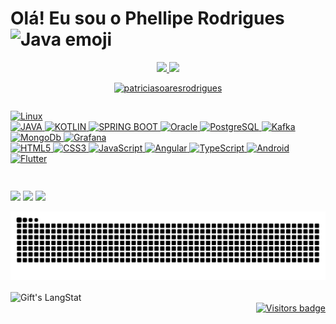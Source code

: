 # Olá! Eu sou o Phellipe Rodrigues <img width="30" src="https://emojis.slackmojis.com/emojis/images/1494533524/2240/programmer.gif?1494533524" alt="Java emoji" />

 <div align="center">
  <a href="https://github.com/phelliperodrigues">
  <img height="180em" src="https://github-readme-stats-sigma-five.vercel.app/api?username=phelliperodrigues&show_icons=true&theme=dracula&include_all_commits=true&count_private=true"/>
  <img height="180em" src="https://github-readme-stats-sigma-five.vercel.app/api/top-langs/?username=phelliperodrigues&layout=compact&langs_count=7&theme=dracula"/>

   
  <p><img src="https://github-readme-streak-stats.herokuapp.com/?user=phelliperodrigues&theme=dracula&hide_border=false" alt="patriciasoaresrodrigues" /></p>
</div>


<div style="display: flex"><br>

![Linux](https://img.shields.io/badge/linux-FCC624.svg?style=for-the-badge&logo=linux&logoColor=white) 
<br/>
![JAVA](https://img.shields.io/badge/java-%23E34F26.svg?style=for-the-badge&logo=java&logoColor=white) 
![KOTLIN](https://img.shields.io/badge/kotlin-0095D5.svg?style=for-the-badge&logo=kotlin&logoColor=white) 
![SPRING BOOT](https://img.shields.io/badge/spring%20boot-6DB33F.svg?style=for-the-badge&logo=springboot&logoColor=white) 
![Oracle](https://img.shields.io/badge/oracle-F80000.svg?style=for-the-badge&logo=oracle&logoColor=white)
![PostgreSQL](https://img.shields.io/badge/postgresql-4169E1.svg?style=for-the-badge&logo=postgresql&logoColor=white)
![Kafka](https://img.shields.io/badge/apache%20kafka-231F20.svg?style=for-the-badge&logo=apachekafka&logoColor=white)
![MongoDb](https://img.shields.io/badge/mongodb-47A248.svg?style=for-the-badge&logo=mongodb&logoColor=white)
![Grafana](https://img.shields.io/badge/grafana-F46800.svg?style=for-the-badge&logo=grafana&logoColor=white)
<br/>
![HTML5](https://img.shields.io/badge/html5-%23E34F26.svg?style=for-the-badge&logo=html5&logoColor=white) 
![CSS3](https://img.shields.io/badge/css3-%231572B6.svg?style=for-the-badge&logo=css3&logoColor=white) 
![JavaScript](https://img.shields.io/badge/javascript-%23323330.svg?style=for-the-badge&logo=javascript&logoColor=%23F7DF1E) 
![Angular](https://img.shields.io/badge/angular-DD0031.svg?style=for-the-badge&logo=angular&logoColor=white) 
![TypeScript](https://img.shields.io/badge/typescript-3178C6.svg?style=for-the-badge&logo=typescript&logoColor=white)
![Android](https://img.shields.io/badge/android-3DDC84.svg?style=for-the-badge&logo=android&logoColor=white)
![Flutter](https://img.shields.io/badge/flutter-02569B.svg?style=for-the-badge&logo=flutter&logoColor=white) 
</div>
</div>
  
  ##

<div> 
  <a href="https://phelliperodrigues.dev" target="_blank"><img src="https://img.shields.io/badge/-website-%230077B5?style=for-the-badge&logo=aiohttp&logoColor=white" target="_blank"></a> 
  <a href = "mailto:phelliperodrigues.dev@gmail.com"><img src="https://img.shields.io/badge/-Gmail-%23333?style=for-the-badge&logo=gmail&logoColor=white" target="_blank"></a>
  <a href="https://www.linkedin.com/in/phelliperodrigues" target="_blank"><img src="https://img.shields.io/badge/-LinkedIn-%230077B5?style=for-the-badge&logo=linkedin&logoColor=white" target="_blank"></a> 
 
 ![Snake animation](https://github.com/phelliperodrigues/phelliperodrigues/blob/output/github-contribution-grid-snake.svg)
 
</div>

<img align="center" src="https://spotify-github-profile.vercel.app/api/view.svg?uid=7m3mvrbm1hk73dgvrs8azihtv&cover_image=true&theme=novatorem&show_offline=false&background_color=121212&interchange=false&bar_color=53b14f&bar_color_cover=false" alt="Gift's LangStat" />


<div align="right">
  <a href="https://badges.pufler.dev">
      <img src="https://komarev.com/ghpvc/?username=phelliperodrigues" alt="Visitors badge" />
   </a>
</div>
